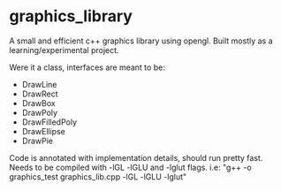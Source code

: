 # graphics_library

A small and efficient c++ graphics library using opengl.
Built mostly as a learning/experimental project.

Were it a class, interfaces are meant to be:

- DrawLine
- DrawRect
- DrawBox
- DrawPoly
- DrawFilledPoly
- DrawEllipse
- DrawPie

Code is annotated with implementation details, should run pretty fast.
Needs to be compiled with -lGL -lGLU and -lglut flags.
i.e: "g++ -o graphics_test graphics_lib.cpp -lGL -lGLU -lglut"

